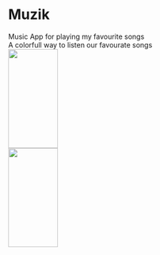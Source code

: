 # Muzik
Music App for playing my favourite songs 
<br/> A colorfull way to listen our favourate songs
<br/> <img src="https://github.com/SahilVerma0651/Muzik/blob/master/Choose_music.png" width="100" height="200"/>
<br/> <img src="https://github.com/SahilVerma0651/Muzik/blob/master/Player.png" width="100" height="200"/>
